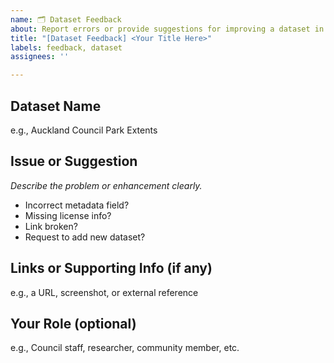 ```yaml
---
name: 🗂 Dataset Feedback
about: Report errors or provide suggestions for improving a dataset in the PAN-NZ catalogue
title: "[Dataset Feedback] <Your Title Here>"
labels: feedback, dataset
assignees: ''

---
```


## Dataset Name
e.g., Auckland Council Park Extents

## Issue or Suggestion
_Describe the problem or enhancement clearly._

- Incorrect metadata field?
- Missing license info?
- Link broken?
- Request to add new dataset?

## Links or Supporting Info (if any)
e.g., a URL, screenshot, or external reference

## Your Role (optional)
e.g., Council staff, researcher, community member, etc.

